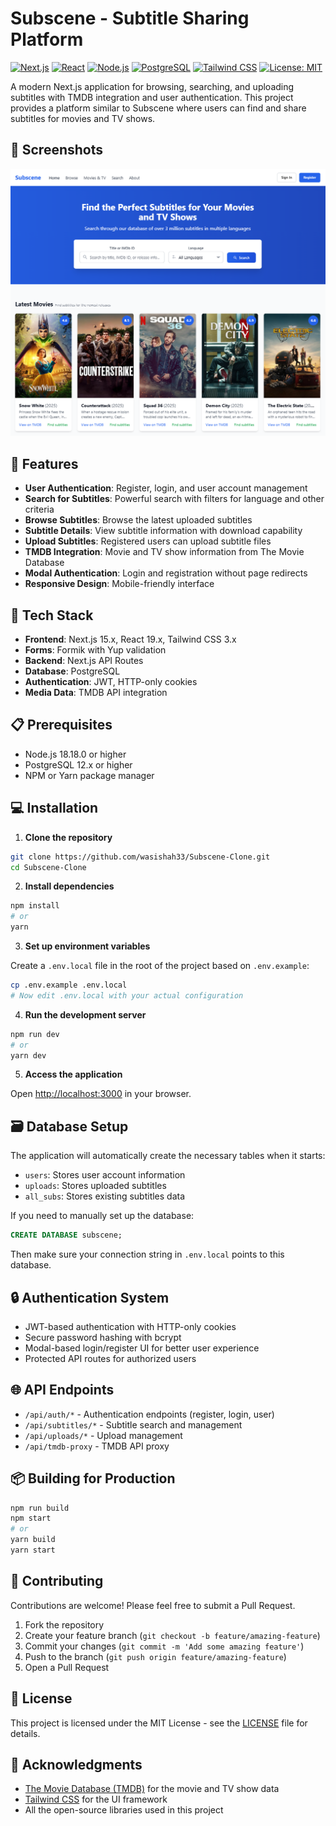 # Subscene - Subtitle Sharing Platform

[![Next.js](https://img.shields.io/badge/Next.js-15.2.3-black?style=for-the-badge&logo=next.js)](https://nextjs.org/)
[![React](https://img.shields.io/badge/React-19.0.0-blue?style=for-the-badge&logo=react)](https://reactjs.org/)
[![Node.js](https://img.shields.io/badge/Node.js-18.18.0+-green?style=for-the-badge&logo=node.js)](https://nodejs.org/)
[![PostgreSQL](https://img.shields.io/badge/PostgreSQL-12+-blue?style=for-the-badge&logo=postgresql)](https://www.postgresql.org/)
[![Tailwind CSS](https://img.shields.io/badge/Tailwind_CSS-3.3.0-38B2AC?style=for-the-badge&logo=tailwind-css)](https://tailwindcss.com/)
[![License: MIT](https://img.shields.io/badge/License-MIT-yellow.svg?style=for-the-badge)](https://opensource.org/licenses/MIT)

A modern Next.js application for browsing, searching, and uploading subtitles with TMDB integration and user authentication. This project provides a platform similar to Subscene where users can find and share subtitles for movies and TV shows.

## 📸 Screenshots

![Homepage](public/screenshots/HomePage.png)

## 🌟 Features

- **User Authentication**: Register, login, and user account management
- **Search for Subtitles**: Powerful search with filters for language and other criteria
- **Browse Subtitles**: Browse the latest uploaded subtitles
- **Subtitle Details**: View subtitle information with download capability
- **Upload Subtitles**: Registered users can upload subtitle files
- **TMDB Integration**: Movie and TV show information from The Movie Database
- **Modal Authentication**: Login and registration without page redirects
- **Responsive Design**: Mobile-friendly interface

## 🚀 Tech Stack

- **Frontend**: Next.js 15.x, React 19.x, Tailwind CSS 3.x
- **Forms**: Formik with Yup validation
- **Backend**: Next.js API Routes
- **Database**: PostgreSQL
- **Authentication**: JWT, HTTP-only cookies
- **Media Data**: TMDB API integration

## 📋 Prerequisites

- Node.js 18.18.0 or higher
- PostgreSQL 12.x or higher
- NPM or Yarn package manager

## 💻 Installation

1. **Clone the repository**

```bash
git clone https://github.com/wasishah33/Subscene-Clone.git
cd Subscene-Clone
```

2. **Install dependencies**

```bash
npm install
# or
yarn
```

3. **Set up environment variables**

Create a `.env.local` file in the root of the project based on `.env.example`:

```bash
cp .env.example .env.local
# Now edit .env.local with your actual configuration
```

4. **Run the development server**

```bash
npm run dev
# or
yarn dev
```

5. **Access the application**

Open [http://localhost:3000](http://localhost:3000) in your browser.

## 🗃️ Database Setup

The application will automatically create the necessary tables when it starts:

- `users`: Stores user account information
- `uploads`: Stores uploaded subtitles
- `all_subs`: Stores existing subtitles data

If you need to manually set up the database:

```sql
CREATE DATABASE subscene;
```

Then make sure your connection string in `.env.local` points to this database.

## 🔒 Authentication System

- JWT-based authentication with HTTP-only cookies
- Secure password hashing with bcrypt
- Modal-based login/register UI for better user experience
- Protected API routes for authorized users

## 🌐 API Endpoints

- `/api/auth/*` - Authentication endpoints (register, login, user)
- `/api/subtitles/*` - Subtitle search and management
- `/api/uploads/*` - Upload management
- `/api/tmdb-proxy` - TMDB API proxy

## 📦 Building for Production

```bash
npm run build
npm start
# or
yarn build
yarn start
```

## 🧪 Contributing

Contributions are welcome! Please feel free to submit a Pull Request.

1. Fork the repository
2. Create your feature branch (`git checkout -b feature/amazing-feature`)
3. Commit your changes (`git commit -m 'Add some amazing feature'`)
4. Push to the branch (`git push origin feature/amazing-feature`)
5. Open a Pull Request

## 📄 License

This project is licensed under the MIT License - see the [LICENSE](LICENSE) file for details.

## 🙏 Acknowledgments

- [The Movie Database (TMDB)](https://www.themoviedb.org/) for the movie and TV show data
- [Tailwind CSS](https://tailwindcss.com/) for the UI framework
- All the open-source libraries used in this project 